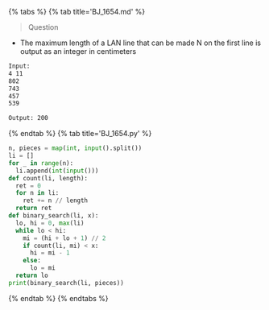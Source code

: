 {% tabs %}
{% tab title='BJ_1654.md' %}

> Question

* The maximum length of a LAN line that can be made N on the first line is output as an integer in centimeters

```txt
Input:
4 11
802
743
457
539

Output: 200
```

{% endtab %}
{% tab title='BJ_1654.py' %}

```py
n, pieces = map(int, input().split())
li = []
for _ in range(n):
  li.append(int(input()))
def count(li, length):
  ret = 0
  for n in li:
    ret += n // length
  return ret
def binary_search(li, x):
  lo, hi = 0, max(li)
  while lo < hi:
    mi = (hi + lo + 1) // 2
    if count(li, mi) < x:
      hi = mi - 1
    else:
      lo = mi
  return lo
print(binary_search(li, pieces))
```

{% endtab %}
{% endtabs %}
